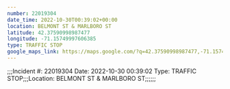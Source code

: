 ```yaml
---
number: 22019304
date_time: 2022-10-30T00:39:02+00:00
location: BELMONT ST & MARLBORO ST
latitude: 42.37590998987477
longitude: -71.15749997606385
type: TRAFFIC STOP
google_maps_link: https://maps.google.com/?q=42.37590998987477,-71.15749997606385
---
```


;;;Incident #: 22019304  Date: 2022-10-30 00:39:02   Type: TRAFFIC STOP;;;Location: BELMONT ST & MARLBORO ST;;;;;;
